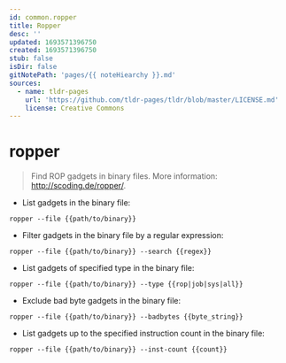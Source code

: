```yaml
---
id: common.ropper
title: Ropper
desc: ''
updated: 1693571396750
created: 1693571396750
stub: false
isDir: false
gitNotePath: 'pages/{{ noteHiearchy }}.md'
sources:
  - name: tldr-pages
    url: 'https://github.com/tldr-pages/tldr/blob/master/LICENSE.md'
    license: Creative Commons
---
```

# ropper

> Find ROP gadgets in binary files.
> More information: <http://scoding.de/ropper/>.

- List gadgets in the binary file:

`ropper --file {{path/to/binary}}`

- Filter gadgets in the binary file by a regular expression:

`ropper --file {{path/to/binary}} --search {{regex}}`

- List gadgets of specified type in the binary file:

`ropper --file {{path/to/binary}} --type {{rop|job|sys|all}}`

- Exclude bad byte gadgets in the binary file:

`ropper --file {{path/to/binary}} --badbytes {{byte_string}}`

- List gadgets up to the specified instruction count in the binary file:

`ropper --file {{path/to/binary}} --inst-count {{count}}`

